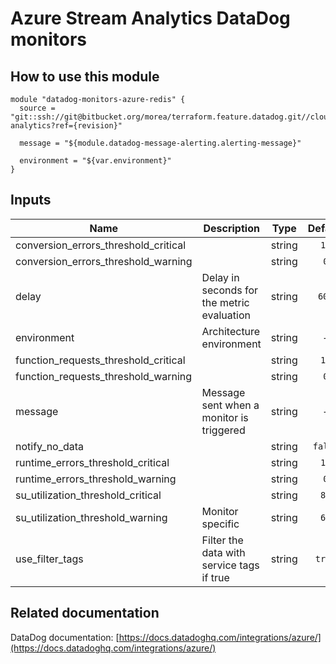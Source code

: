 Azure Stream Analytics DataDog monitors
=======================================

How to use this module
----------------------

```
module "datadog-monitors-azure-redis" {
  source = "git::ssh://git@bitbucket.org/morea/terraform.feature.datadog.git//cloud/azure/stream-analytics?ref={revision}"

  message = "${module.datadog-message-alerting.alerting-message}"

  environment = "${var.environment}"
}
```

Inputs
------

| Name | Description | Type | Default | Required |
|------|-------------|:----:|:-----:|:-----:|
| conversion_errors_threshold_critical |  | string | `10` | no |
| conversion_errors_threshold_warning |  | string | `0` | no |
| delay | Delay in seconds for the metric evaluation | string | `600` | no |
| environment | Architecture environment | string | - | yes |
| function_requests_threshold_critical |  | string | `10` | no |
| function_requests_threshold_warning |  | string | `0` | no |
| message | Message sent when a monitor is triggered | string | - | yes |
| notify_no_data |  | string | `false` | no |
| runtime_errors_threshold_critical |  | string | `10` | no |
| runtime_errors_threshold_warning |  | string | `0` | no |
| su_utilization_threshold_critical |  | string | `80` | no |
| su_utilization_threshold_warning | Monitor specific | string | `60` | no |
| use_filter_tags | Filter the data with service tags if true | string | `true` | no |

Related documentation
---------------------

DataDog documentation: [https://docs.datadoghq.com/integrations/azure/](https://docs.datadoghq.com/integrations/azure/)
